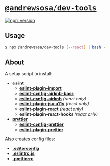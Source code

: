# [`@andrewsosa/dev-tools`](https://www.npmjs.com/package/@andrewsosa/dev-tools)
[![npm version](https://badge.fury.io/js/%40andrewsosa%2Fdev-tools.svg)](https://badge.fury.io/js/%40andrewsosa%2Fdev-tools)

## Usage
```bash
$ npx @andrewsosa/dev-tools [--react] | bash -
```

## About

A setup script to install:
* [**eslint**](https://npmjs.com/eslint)
    + [**eslint-plugin-import**](https://npmjs.com/eslint-plugin-import)
    + [**eslint-config-airbnb-base**](https://npmjs.com/eslint-config-airbnb-base)
    + [**eslint-config-airbnb**](https://npmjs.com/eslint-config-airbnb) _(react only)_
    + [**eslint-plugin-jsx-a11y**](https://npmjs.com/eslint-plugin-jsx-a11y) _(react only)_
    + [**eslint-plugin-react**](https://npmjs.com/eslint-plugin-react) _(react only)_
    + [**eslint-plugin-react-hooks**](https://npmjs.com/eslint-plugin-react-hooks) _(react only)_
* [**prettier**](https://npmjs.com/prettier)
    * [**eslint-config-prettier**](https://npmjs.com/eslint-config-prettier)
    * [**eslint-plugin-prettier**](https://npmjs.com/eslint-plugin-prettier)

Also creates config files:
* [**.editorconfig**](https://github.com/andrewsosa/dev-tools/blob/master/.editorconfig)
* [**.eslintrc.js**](https://github.com/andrewsosa/dev-tools/blob/master/.eslintrc.js)
* [**.prettierrc**](https://github.com/andrewsosa/dev-tools/blob/master/.prettierrc)
